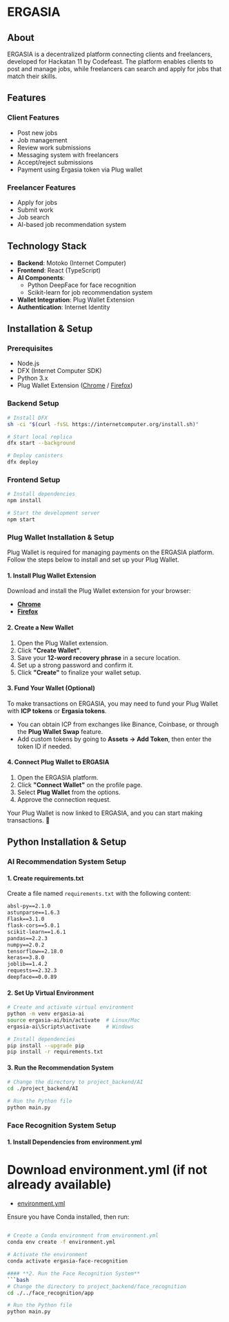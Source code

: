 # ERGASIA

## About
ERGASIA is a decentralized platform connecting clients and freelancers, developed for Hackatan 11 by Codefeast. The platform enables clients to post and manage jobs, while freelancers can search and apply for jobs that match their skills.

## Features

### Client Features
- Post new jobs
- Job management
- Review work submissions
- Messaging system with freelancers
- Accept/reject submissions
- Payment using Ergasia token via Plug wallet

### Freelancer Features
- Apply for jobs
- Submit work
- Job search
- AI-based job recommendation system

## Technology Stack
- **Backend**: Motoko (Internet Computer)
- **Frontend**: React (TypeScript)
- **AI Components**: 
  - Python DeepFace for face recognition
  - Scikit-learn for job recommendation system
- **Wallet Integration**: Plug Wallet Extension
- **Authentication**: Internet Identity

## Installation & Setup

### Prerequisites
- Node.js 
- DFX (Internet Computer SDK)
- Python 3.x
- Plug Wallet Extension ([Chrome](https://chromewebstore.google.com/detail/plug/dfjmiogamkkfklemondpoohhiknbiami) / [Firefox](https://addons.mozilla.org/en-US/firefox/addon/plug-wallet/))  

### Backend Setup
```bash
# Install DFX
sh -ci "$(curl -fsSL https://internetcomputer.org/install.sh)"

# Start local replica
dfx start --background

# Deploy canisters
dfx deploy
```

### Frontend Setup
```bash
# Install dependencies
npm install

# Start the development server
npm start
```

### Plug Wallet Installation & Setup

Plug Wallet is required for managing payments on the ERGASIA platform. Follow the steps below to install and set up your Plug Wallet.

#### **1. Install Plug Wallet Extension**  
Download and install the Plug Wallet extension for your browser:
- **[Chrome](https://chromewebstore.google.com/detail/plug/dfjmiogamkkfklemondpoohhiknbiami)**  
- **[Firefox](https://addons.mozilla.org/en-US/firefox/addon/plug-wallet/)**  

#### **2. Create a New Wallet**  
1. Open the Plug Wallet extension.  
2. Click **"Create Wallet"**.  
3. Save your **12-word recovery phrase** in a secure location.  
4. Set up a strong password and confirm it.  
5. Click **"Create"** to finalize your wallet setup.  

#### **3. Fund Your Wallet (Optional)**  
To make transactions on ERGASIA, you may need to fund your Plug Wallet with **ICP tokens** or **Ergasia tokens**.  
- You can obtain ICP from exchanges like Binance, Coinbase, or through the **Plug Wallet Swap** feature.  
- Add custom tokens by going to **Assets → Add Token**, then enter the token ID if needed.  

#### **4. Connect Plug Wallet to ERGASIA**  
1. Open the ERGASIA platform.  
2. Click **"Connect Wallet"** on the profile page.  
3. Select **Plug Wallet** from the options.  
4. Approve the connection request.  

Your Plug Wallet is now linked to ERGASIA, and you can start making transactions. 🚀

## Python Installation & Setup

### AI Recommendation System Setup

#### **1. Create requirements.txt**
Create a file named `requirements.txt` with the following content:
```txt
absl-py==2.1.0
astunparse==1.6.3
Flask==3.1.0
flask-cors==5.0.1
scikit-learn==1.6.1
pandas==2.2.3
numpy==2.0.2
tensorflow==2.18.0
keras==3.8.0
joblib==1.4.2
requests==2.32.3
deepface==0.0.89
```

#### **2. Set Up Virtual Environment**
```bash
# Create and activate virtual environment
python -m venv ergasia-ai
source ergasia-ai/bin/activate  # Linux/Mac
ergasia-ai\Scripts\activate     # Windows

# Install dependencies
pip install --upgrade pip
pip install -r requirements.txt
```

#### **3. Run the Recommendation System**
```bash
# Change the directory to project_backend/AI
cd ./project_backend/AI

# Run the Python file
python main.py
```

### Face Recognition System Setup

#### **1. Install Dependencies from environment.yml**
# Download environment.yml (if not already available)
- [environment.yml](https://github.com/memeett/icp/blob/master/environment.yml)

Ensure you have Conda installed, then run:
```bash

# Create a Conda environment from environment.yml
conda env create -f environment.yml

# Activate the environment
conda activate ergasia-face-recognition

#### **2. Run the Face Recognition System**
```bash
# Change the directory to project_backend/face_recognition
cd ./../face_recognition/app

# Run the Python file
python main.py
```
